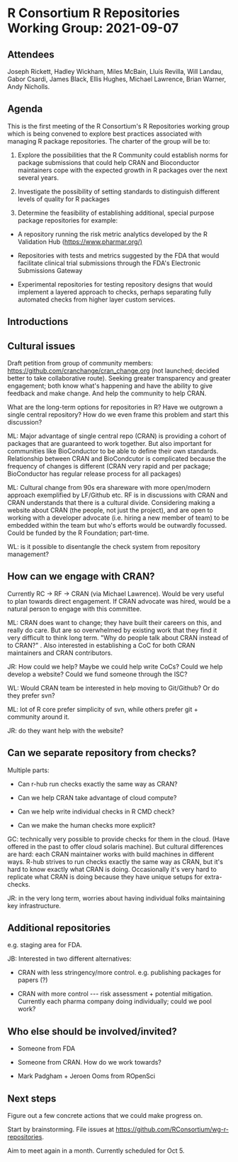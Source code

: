 # **R Consortium R Repositories Working Group: 2021-09-07**

## Attendees

Joseph Rickett, Hadley Wickham, Miles McBain, Lluís Revilla, Will Landau, Gabor Csardi, James Black, Ellis Hughes, Michael Lawrence, Brian Warner, Andy Nicholls.

## Agenda

This is the first meeting of the R Consortium's R Repositories working group which is being convened to explore best practices associated with managing R package repositories.
The charter of the group will be to:

1.  Explore the possibilities that the R Community could establish norms for package submissions that could help CRAN and Bioconductor maintainers cope with the expected growth in R packages over the next several years.

2.  Investigate the possibility of setting standards to distinguish different levels of quality for R packages

3.  Determine the feasibility of establishing additional, special purpose package repositories for example:

-   A repository running the risk metric analytics developed by the R Validation Hub (<https://www.pharmar.org/)>

-   Repositories with tests and metrics suggested by the FDA that would facilitate clinical trial submissions through the FDA's Electronic Submissions Gateway

-   Experimental repositories for testing repository designs that would implement a layered approach to checks, perhaps separating fully automated checks from higher layer custom services.

## Introductions

## Cultural issues

Draft petition from group of community members: <https://github.com/cranchange/cran_change.org> (not launched; decided better to take collaborative route).
Seeking greater transparency and greater engagement; both know what's happening and have the ability to give feedback and make change.
And help the community to help CRAN.

What are the long-term options for repositories in R?
Have we outgrown a single central repository?
How do we even frame this problem and start this discussion?

ML: Major advantage of single central repo (CRAN) is providing a cohort of packages that are guaranteed to work together.
But also important for communities like BioConductor to be able to define their own standards.
Relationship between CRAN and BioCondcutor is complicated because the frequency of changes is different (CRAN very rapid and per package; BioConductor has regular release process for all packages)

ML: Cultural change from 90s era shareware with more open/modern approach exemplified by LF/Github etc.
RF is in discussions with CRAN and CRAN understands that there is a cultural divide.
Considering making a website about CRAN (the people, not just the project), and are open to working with a developer advocate (i.e. hiring a new member of team) to be embedded within the team but who's efforts would be outwardly focussed.
Could be funded by the R Foundation; part-time.

WL: is it possible to disentangle the check system from repository management? 

## How can we engage with CRAN?

Currently RC -> RF -> CRAN (via Michael Lawrence).
Would be very useful to plan towards direct engagement.
If CRAN advocate was hired, would be a natural person to engage with this committee.

ML: CRAN does want to change; they have built their careers on this, and really do care.
But are so overwhelmed by existing work that they find it very difficult to think long term.
"Why do people talk about CRAN instead of to CRAN?" .
Also interested in establishing a CoC for both CRAN maintainers and CRAN contributors.

JR: How could we help?
Maybe we could help write CoCs?
Could we help develop a website?
Could we fund someone through the ISC?

WL: Would CRAN team be interested in help moving to Git/Github?
Or do they prefer svn?

ML: lot of R core prefer simplicity of svn, while others prefer git + community around it. 

JR: do they want help with the website?

## Can we separate repository from checks?

Multiple parts:

-   Can r-hub run checks exactly the same way as CRAN?

-   Can we help CRAN take advantage of cloud compute?

-   Can we help write individual checks in R CMD check?

-   Can we make the human checks more explicit?

GC: technically very possible to provide checks for them in the cloud.
(Have offered in the past to offer cloud solaris machine).
But cultural differences are hard: each CRAN maintainer works with build machines in different ways.
R-hub strives to run checks exactly the same way as CRAN, but it's hard to know exactly what CRAN is doing.
Occasionally it's very hard to replicate what CRAN is doing because they have unique setups for extra-checks.

JR: in the very long term, worries about having individual folks maintaining key infrastructure.

## Additional repositories

e.g. staging area for FDA.

JB: Interested in two different alternatives:

-   CRAN with less stringency/more control.
    e.g. publishing packages for papers (?)

-   CRAN with more control --- risk assessment + potential mitigation.
    Currently each pharma company doing individually; could we pool work?

## Who else should be involved/invited?

-   Someone from FDA

-   Someone from CRAN.
    How do we work towards?

-   Mark Padgham + Jeroen Ooms from ROpenSci

## Next steps

Figure out a few concrete actions that we could make progress on. 

Start by brainstorming.
File issues at <https://github.com/RConsortium/wg-r-repositories>.

Aim to meet again in a month.
Currently scheduled for Oct 5.
